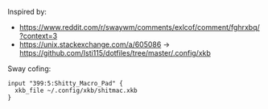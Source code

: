 Inspired by:

* https://www.reddit.com/r/swaywm/comments/exlcof/comment/fghrxbq/?context=3
* https://unix.stackexchange.com/a/605086 -> https://github.com/Isti115/dotfiles/tree/master/.config/xkb

Sway cofing:

```
input "399:5:Shitty_Macro_Pad" {
  xkb_file ~/.config/xkb/shitmac.xkb
}
```
